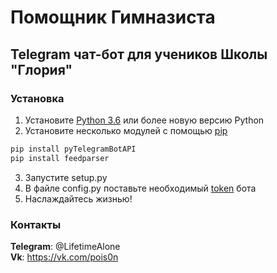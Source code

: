 # Помощник Гимназиста
## Telegram чат-бот для учеников Школы "Глория"
### Установка
1. Установите [Python 3.6](https://www.python.org/downloads/release/python-361/) или более новую версию Python  
2. Установите несколько модулей с помощью [pip](https://pip.pypa.io/en/stable/installing/)  
```bash
pip install pyTelegramBotAPI
pip install feedparser
```
3. Запустите setup.py  
4. В файле config.py поставьте необходимый [token](https://tlgrm.ru/docs/bots#botfather) бота  
5. Наслаждайтесь жизнью!  
   
   
### Контакты  
**Telegram**: @LifetimeAlone  
**Vk**: https://vk.com/pois0n  
